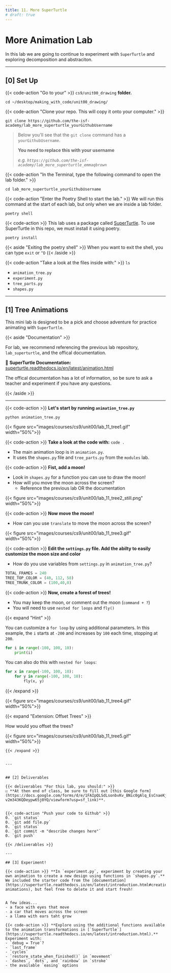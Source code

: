 ```yaml
---
title: 11. More SuperTurtle
# draft: true
---
```


# More Animation Lab

In this lab we are going to continue to experiment with `SuperTurtle` and exploring decomposition and abstraciton.

---


## [0] Set Up



{{< code-action "Go to your" >}} `cs9/unit00_drawing` **folder.**

```shell
cd ~/desktop/making_with_code/unit00_drawing/
```

{{< code-action "Clone your repo. This will copy it onto your computer." >}}  
```shell
git clone https://github.com/the-isf-academy/lab_more_superturtle_yourGithubUsername
```
> Below you'll see that the `git clone` command has a `yourGithubUsername`. 
>
> **You need to replace this with your username**
>
> *e.g. `https://github.com/the-isf-academy/lab_more_superturtle_emmaqbrown`*




{{< code-action "In the Terminal, type the following command to open the lab folder." >}}
```shell
cd lab_more_superturtle_yourGithubUsername
```


{{< code-action "Enter the Poetry Shell to start the lab." >}} We will run this command at the start of each lab, but only when we are inside a lab folder.
```shell
poetry shell
```

{{< code-action >}} This lab uses a package called [SuperTurtle](https://github.com/cproctor/superturtle). To use SuperTurtle in this repo, we must install it using poetry. 
```shell
poetry install
```

{{< aside "Exiting the poetry shell" >}}
When you want to exit the shell, you can type `exit` or `^D`
{{< /aside >}}


{{< code-action "Take a look at the files inside with:" >}} `ls`
- `animation_tree.py`
- `experiment.py`
- `tree_parts.py`
- `shapes.py`



---


## [1] Tree Animations


This mini lab is designed to be a pick and choose adventure for practice animating with `SuperTurtle`.

{{< aside "Documentation" >}}  

For lab, we recommend referencing the previous lab repository, `lab_superturtle`, and the offical documentation. 

📖 **SuperTurtle Documentation:** [superturtle.readthedocs.io/en/latest/animation.html](https://superturtle.readthedocs.io/en/latest/animation.html)

The offical documentation has a lot of information, so be sure to ask a teacher and experiment if you have any questions.

{{< /aside >}}


---

{{< code-action >}} **Let's start by running `animation_tree.py`**
```shell
python animation_tree.py
```

{{< figure src="images/courses/cs9/unit00/lab_11_tree1.gif" width="50%">}}

{{< code-action >}} **Take a look at the code with:** `code .`
- The main animation loop is in `animation.py`. 
- It uses the `shapes.py` file and `tree_parts.py` from the `modules` lab.


{{< code-action >}} **Fist, add a moon!** 
- Look in `shapes.py` for a function you can use to draw the moon!
- How will you move the moon across the screen? 
    - Reference the previous lab OR the documentation

{{< figure src="images/courses/cs9/unit00/lab_11_tree2_still.png" width="50%">}}

{{< code-action >}} **Now move the moon!** 
- How can you use `translate` to move the moon across the screen? 

{{< figure src="images/courses/cs9/unit00/lab_11_tree3.gif" width="50%">}}

{{< code-action >}} **Edit the `settings.py` file. Add the abilty to easily customize the moon size and color**
- How do you use variables from `settings.py` in `animation_tree.py`? 

```python
TOTAL_FRAMES = 240
TREE_TOP_COLOR = (40, 112, 58)
TREE_TRUNK_COLOR = (100,40,0)
```

{{< code-action >}} **Now, create a forest of trees!** 
- You may keep the moon, or comment out the moon (`command + ?`)
- You will need to use `nested for loops` and `fly()`

{{< expand "Hint" >}}

You can customize a `for loop` by using additional parameters. In this example, the `i` starts at `-200` and increases by `100` each time, stopping at `200`. 


```python
for i in range(-100, 100, 10):
    print(i)
```

You can also do this with `nested for loops`:

```python
for x in range(-100, 100, 10):
    for y in range(-100, 100, 10):
        fly(x, y)
```
{{< /expand >}}

{{< figure src="images/courses/cs9/unit00/lab_11_tree4.gif" width="50%">}}



{{< expand "Extension: Offset Trees" >}}

How would you offset the trees? 

{{< figure src="images/courses/cs9/unit00/lab_11_tree5.gif" width="50%">}}


```
{{< /expand >}}


---


## [2] Deliverables

{{< deliverables "For this lab, you should:" >}}
☑️ **At then end of class, be sure to fill out [this Google form](https://docs.google.com/forms/d/e/1FAIpQLSdLsonbvKv_BNic0gAlq_EsCnaeKj-v2m343KQDeypw65j0YQ/viewform?usp=sf_link)**.


{{< code-action "Push your code to Github" >}} 
0. `git status`
0. `git add file.py`
0. `git status`
0. `git commit -m "describe changes here"` 
0. `git push`

{{< /deliverables >}}

---

## [3] Experiment!

{{< code-action >}} **In `experiment.py`, experiment by creating your own animation to create a new design using functions in `shapes.py`.** We included the starter code from the [documentation](https://superturtle.readthedocs.io/en/latest/introduction.html#creating-animations), but feel free to delete it and start fresh!


A few ideas...
- a face with eyes that move 
- a car that moves across the screen 
- a llama with ears taht grow

{{< code-action >}} **Explore using the additional functions available to the animation transformations in [`SuperTurtle`](https://superturtle.readthedocs.io/en/latest/introduction.html).** Experiment with:
- `debug = True`?
- `last_frame`
- `cycles`
- `restore_state_when_finished()` in `movement`
- `dashes`, `dots`, and `rainbow` in `stroke`
- the available `easing` options
